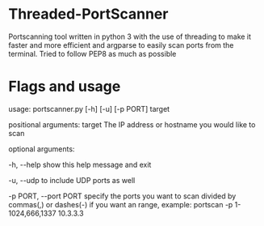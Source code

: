 # Threaded-PortScanner
Portscanning tool written in python 3 with the use of threading to make it faster and more efficient and argparse to easily scan ports from the terminal. Tried to follow PEP8 as much as possible

# Flags and usage
usage: portscanner.py [-h] [-u] [-p PORT] target

positional arguments:
  target                The IP address or hostname you would like to scan

optional arguments:

  -h, --help            show this help message and exit
  
  -u, --udp             to include UDP ports as well
  
  -p PORT, --port PORT  specify the ports you want to scan divided by
                        commas(,) or dashes(-) if you want an range, example:
                        portscan -p 1-1024,666,1337 10.3.3.3
